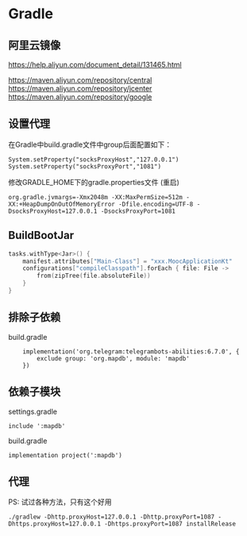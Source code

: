 Gradle
======

## 阿里云镜像

https://help.aliyun.com/document_detail/131465.html

https://maven.aliyun.com/repository/central
https://maven.aliyun.com/repository/jcenter
https://maven.aliyun.com/repository/google

## 设置代理

在Gradle中build.gradle文件中group后面配置如下：

```
System.setProperty("socksProxyHost","127.0.0.1")
System.setProperty("socksProxyPort","1081")
```

修改GRADLE_HOME下的gradle.properties文件 (重启)
```
org.gradle.jvmargs=-Xmx2048m -XX:MaxPermSize=512m -XX:+HeapDumpOnOutOfMemoryError -Dfile.encoding=UTF-8 -DsocksProxyHost=127.0.0.1 -DsocksProxyPort=1081
```

## BuildBootJar


```kotlin
tasks.withType<Jar>() {
    manifest.attributes["Main-Class"] = "xxx.MoocApplicationKt"
    configurations["compileClasspath"].forEach { file: File ->
        from(zipTree(file.absoluteFile))
    }
}
```

## 排除子依赖

build.gradle
```
    implementation('org.telegram:telegrambots-abilities:6.7.0', {
        exclude group: 'org.mapdb', module: 'mapdb'
    })
```

## 依赖子模块

settings.gradle
```
include ':mapdb'
```

build.gradle
```
implementation project(':mapdb')
```

## 代理

PS: 试过各种方法，只有这个好用

```
./gradlew -Dhttp.proxyHost=127.0.0.1 -Dhttp.proxyPort=1087 -Dhttps.proxyHost=127.0.0.1 -Dhttps.proxyPort=1087 installRelease
```

